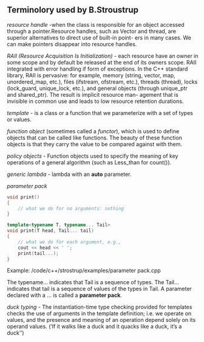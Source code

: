 ## Terminolory used by B.Stroustrup

*resource handle* -when the class is responsible for an object accessed through a pointer.Resource handles, such as Vector and thread, are superior alternatives to direct use of built-in point- ers in many cases. We can make pointers disappear into resource handles.

*RAII (Resource Acquisition Is Initialization)* - each resource have an owner in some scope and by default be released at the end of its owners scope. RAII integrated with error handling if form of exceptions. In the C++ standard library, RAII is pervasive: for example, memory (string, vector, map, unordered_map, etc.), files (ifstream, ofstream, etc.), threads (thread), locks (lock_guard, unique_lock, etc.), and general objects (through unique_ptr and shared_ptr). The result is implicit resource man- agement that is invisible in common use and leads to low resource retention durations.

*template* - is a class or a function that we parameterize with a set of types or values.

*function object* (sometimes called a *functor*), which is used to define objects that can be called like functions. The beauty of these function objects is that they carry the value to be compared against with them.

*policy objects* - Function objects used to specify the meaning of key operations of a general algorithm (such as Less_than for count()).

*generic lambda* - lambda with an **auto** parameter.

*parameter pack*
```cpp
void print() 
{
    // what we do for no arguments: nothing 
}

template<typename T, typename... Tail> 
void print(T head, Tail... tail)
{
    // what we do for each argument, e.g., 
    cout << head << ' ';
    print(tail...);
}
```

Example: /code/c++/strostrup/examples/parameter pack.cpp

The typename... indicates that Tail is a sequence of types. The Tail... indicates that tail is a sequence of values of the types in Tail. A parameter declared with a ... is called a **parameter pack**.

*duck typing* - The instantiation-time type checking provided for templates checks the use of arguments in the template definition; i.e. we operate on values, and the presence and meaning of an operation depend solely on its operand values. (‘If it walks like a duck and it quacks like a duck, it’s a duck’’)
